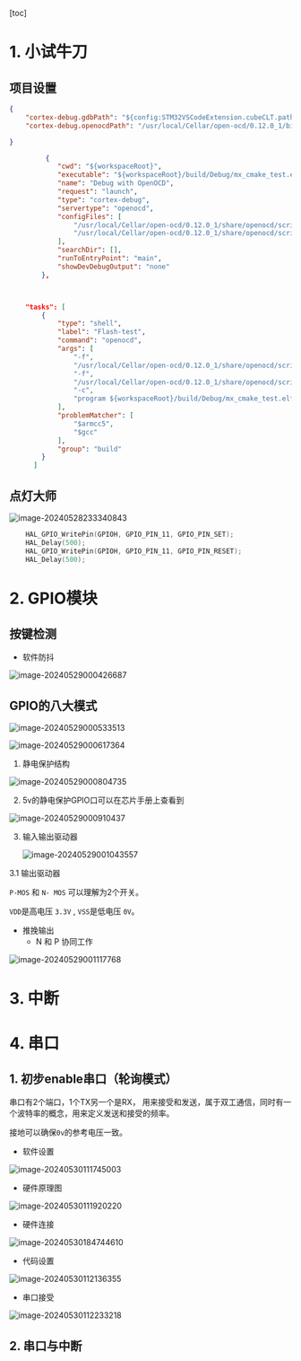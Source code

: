 [toc]

# 1. 小试牛刀

## 项目设置

```JSON
{
    "cortex-debug.gdbPath": "${config:STM32VSCodeExtension.cubeCLT.path}/GNU-tools-for-STM32/bin/arm-none-eabi-gdb",
    "cortex-debug.openocdPath": "/usr/local/Cellar/open-ocd/0.12.0_1/bin/openocd",

}

         {
            "cwd": "${workspaceRoot}",
            "executable": "${workspaceRoot}/build/Debug/mx_cmake_test.elf",
            "name": "Debug with OpenOCD",
            "request": "launch",
            "type": "cortex-debug",
            "servertype": "openocd",
            "configFiles": [
                "/usr/local/Cellar/open-ocd/0.12.0_1/share/openocd/scripts/interface/jlink.cfg",
                "/usr/local/Cellar/open-ocd/0.12.0_1/share/openocd/scripts/target/stm32f4x.cfg"
            ],
            "searchDir": [],
            "runToEntryPoint": "main",
            "showDevDebugOutput": "none"
        },



    "tasks": [
        {
            "type": "shell",
            "label": "Flash-test",
            "command": "openocd",
            "args": [
                "-f",
                "/usr/local/Cellar/open-ocd/0.12.0_1/share/openocd/scripts/interface/jlink.cfg",
                "-f",
                "/usr/local/Cellar/open-ocd/0.12.0_1/share/openocd/scripts/target/stm32f4x.cfg",
                "-c",
                "program ${workspaceRoot}/build/Debug/mx_cmake_test.elf  verify reset  exit",
            ],
            "problemMatcher": [
                "$armcc5",
                "$gcc"
            ],
            "group": "build"
        }
      ]
```

## 点灯大师

![image-20240528233340843](https://tu-chuang-1253216127.cos.ap-beijing.myqcloud.com/image-20240528233340843.png)

```c++
    HAL_GPIO_WritePin(GPIOH, GPIO_PIN_11, GPIO_PIN_SET);
    HAL_Delay(500);
    HAL_GPIO_WritePin(GPIOH, GPIO_PIN_11, GPIO_PIN_RESET);
    HAL_Delay(500);
```

# 2. GPIO模块

## 按键检测

- 软件防抖

![image-20240529000426687](https://tu-chuang-1253216127.cos.ap-beijing.myqcloud.com/image-20240529000426687.png)



## GPIO的八大模式

![image-20240529000533513](https://tu-chuang-1253216127.cos.ap-beijing.myqcloud.com/image-20240529000533513.png)





![image-20240529000617364](https://tu-chuang-1253216127.cos.ap-beijing.myqcloud.com/image-20240529000617364.png)



1. 静电保护结构

![image-20240529000804735](https://tu-chuang-1253216127.cos.ap-beijing.myqcloud.com/image-20240529000804735.png)

2. 5v的静电保护GPIO口可以在芯片手册上查看到

![image-20240529000910437](https://tu-chuang-1253216127.cos.ap-beijing.myqcloud.com/image-20240529000910437.png)

3. 输入输出驱动器

   ![image-20240529001043557](https://tu-chuang-1253216127.cos.ap-beijing.myqcloud.com/image-20240529001043557.png)

3.1 输出驱动器

`P-MOS` 和 `N- MOS` 可以理解为2个开关。

`VDD`是高电压 `3.3V` , `VSS`是低电压 `0V`。

- 推挽输出
  - N 和 P 协同工作

![image-20240529001117768](https://tu-chuang-1253216127.cos.ap-beijing.myqcloud.com/image-20240529001117768.png)

# 3. 中断



# 4. 串口

## 1. 初步enable串口（轮询模式）

串口有2个端口，1个TX另一个是RX， 用来接受和发送，属于双工通信，同时有一个波特率的概念，用来定义发送和接受的频率。

接地可以确保`0v`的参考电压一致。

- 软件设置

![image-20240530111745003](https://tu-chuang-1253216127.cos.ap-beijing.myqcloud.com/image-20240530111745003.png)

- 硬件原理图

![image-20240530111920220](https://tu-chuang-1253216127.cos.ap-beijing.myqcloud.com/image-20240530111920220.png)

- 硬件连接

![image-20240530184744610](https://tu-chuang-1253216127.cos.ap-beijing.myqcloud.com/image-20240530184744610.png)

- 代码设置

![image-20240530112136355](https://tu-chuang-1253216127.cos.ap-beijing.myqcloud.com/image-20240530112136355.png)

- 串口接受

![image-20240530112233218](https://tu-chuang-1253216127.cos.ap-beijing.myqcloud.com/image-20240530112233218.png)

## 2. 串口与中断

